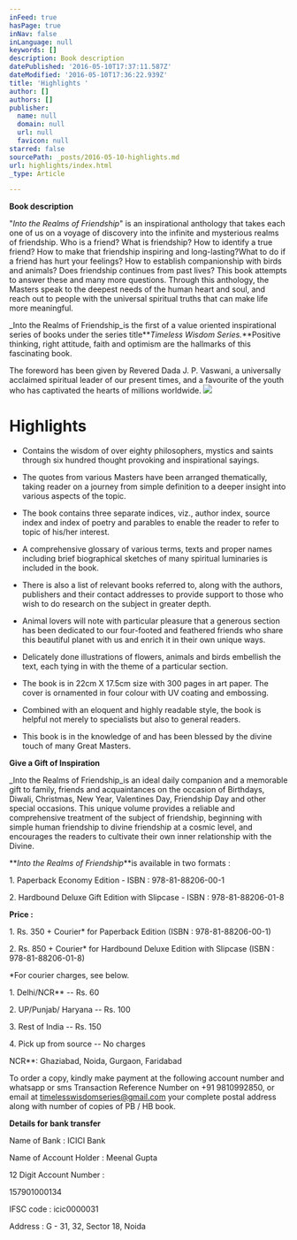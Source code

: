 ```yaml
---
inFeed: true
hasPage: true
inNav: false
inLanguage: null
keywords: []
description: Book description
datePublished: '2016-05-10T17:37:11.587Z'
dateModified: '2016-05-10T17:36:22.939Z'
title: 'Highlights '
author: []
authors: []
publisher:
  name: null
  domain: null
  url: null
  favicon: null
starred: false
sourcePath: _posts/2016-05-10-highlights.md
url: highlights/index.html
_type: Article

---
```

**Book description**

"_Into the Realms of Friendship_" is an inspirational anthology that takes each one of us on a voyage of discovery into the infinite and mysterious realms of friendship. Who is a friend? What is friendship? How to identify a true friend? How to make that friendship inspiring and long-lasting?What to do if a friend has hurt your feelings? How to establish companionship with birds and animals? Does friendship continues from past lives? This book attempts to answer these and many more questions. Through this anthology, the Masters speak to the deepest needs of the human heart and soul, and reach out to people with the universal spiritual truths that can make life more meaningful.

_Into the Realms of Friendship_is the first of a value oriented inspirational series of books under the series title**_Timeless Wisdom Series._**Positive thinking, right attitude, faith and optimism are the hallmarks of this fascinating book.

The foreword has been given by Revered Dada J. P. Vaswani, a universally acclaimed spiritual leader of our present times, and a favourite of the youth who has captivated the hearts of millions worldwide.
![](https://the-grid-user-content.s3-us-west-2.amazonaws.com/7a518c0f-b0df-4706-b35e-dc2da854c1ba.jpg)

# ****Highlights****

* Contains the wisdom of over eighty philosophers, mystics and saints through six hundred thought provoking and inspirational sayings.

* The quotes from various Masters have been arranged thematically, taking reader on a journey from simple definition to a deeper insight into various aspects of the topic.

* The book contains three separate indices, viz., author index, source index and index of poetry and parables to enable the reader to refer to topic of his/her interest.

* A comprehensive glossary of various terms, texts and proper names including brief biographical sketches of many spiritual luminaries is included in the book.

* There is also a list of relevant books referred to, along with the authors, publishers and their contact addresses to provide support to those who wish to do research on the subject in greater depth.

* Animal lovers will note with particular pleasure that a generous section has been dedicated to our four-footed and feathered friends who share this beautiful planet with us and enrich it in their own unique ways.

* Delicately done illustrations of flowers, animals and birds embellish the text, each tying in with the theme of a particular section.

* The book is in 22cm X 17.5cm size with 300 pages in art paper. The cover is ornamented in four colour with UV coating and embossing.

* Combined with an eloquent and highly readable style, the book is helpful not merely to specialists but also to general readers.

* This book is in the knowledge of and has been blessed by the divine touch of many Great Masters.

**Give a Gift of Inspiration**

_Into the Realms of Friendship_is an ideal daily companion and a memorable gift to family, friends and acquaintances on the occasion of Birthdays, Diwali, Christmas, New Year, Valentines Day, Friendship Day and other special occasions. This unique volume provides a reliable and comprehensive treatment of the subject of friendship, beginning with simple human friendship to divine friendship at a cosmic level, and encourages the readers to cultivate their own inner relationship with the Divine.

**_Into the Realms of Friendship_**is available in two formats :

1\. Paperback Economy Edition - ISBN : 978-81-88206-00-1

2\. Hardbound Deluxe Gift Edition with Slipcase - ISBN : 978-81-88206-01-8

**Price :**

1\. Rs. 350 + Courier\* for Paperback Edition (ISBN : 978-81-88206-00-1)

2\. Rs. 850 + Courier\* for Hardbound Deluxe Edition with Slipcase (ISBN : 978-81-88206-01-8)

\*For courier charges, see below.

1\. Delhi/NCR\*\* -- Rs. 60

2\. UP/Punjab/ Haryana -- Rs. 100

3\. Rest of India -- Rs. 150

4\. Pick up from source -- No charges

NCR\*\*: Ghaziabad, Noida, Gurgaon, Faridabad

To order a copy, kindly make payment at the following account number and whatsapp or sms Transaction Reference Number on +91 9810992850, or email at timelesswisdomseries@gmail.com your complete postal address along with number of copies of PB / HB book.

**Details for bank transfer**

Name of Bank : ICICI Bank

Name of Account Holder : Meenal Gupta

12 Digit Account Number :

157901000134

IFSC code : icic0000031

Address : G - 31, 32, Sector 18, Noida